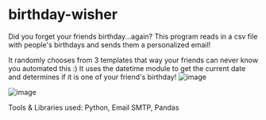 # birthday-wisher
Did you forget your friends birthday...again?
This program reads in a csv file with people's birthdays and sends them a personalized email!


It randomly chooses from 3 templates that way your friends can never know you automated this :)
It uses the datetime module to get the current date and determines if it is one of your friend's birthday!
![image](https://github.com/user-attachments/assets/8f0d9532-7704-47af-8b8e-dec78582e6a0)

![image](https://github.com/user-attachments/assets/c353e1f4-b337-4c10-8374-e36514b93275)


Tools & Libraries used: Python, Email SMTP, Pandas
